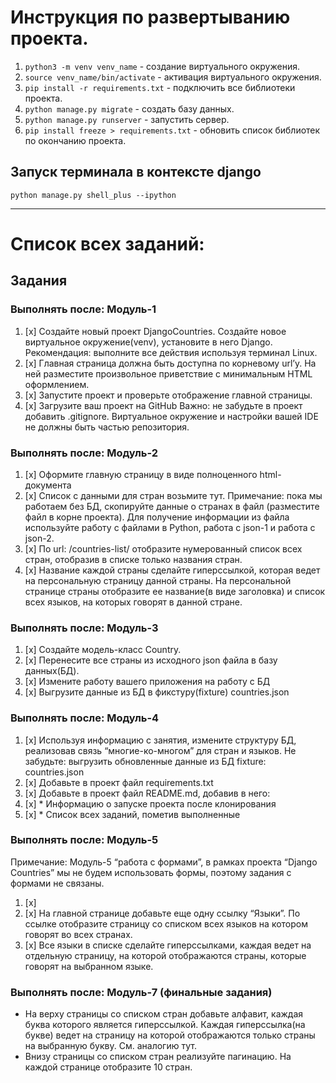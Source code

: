 # Инструкция по развертыванию проекта.

1. `python3 -m venv venv_name` - создание виртуального окружения.
2. `source venv_name/bin/activate` - активация виртуального окружения.
3. `pip install -r requirements.txt` - подключить все библиотеки проекта.
4. `python manage.py migrate` - создать базу данных.
5. `python manage.py runserver` - запустить сервер.
6. `pip install freeze > requirements.txt` - обновить список библиотек по окончанию проекта.

## Запуск терминала в контексте django
`python manage.py shell_plus --ipython`

---

# Список всех заданий:

## Задания
### Выполнять после: Модуль-1
1. [x] Создайте новый проект DjangoCountries. 
Создайте новое виртуальное окружение(venv), установите в него Django.
Рекомендация: выполните все действия используя терминал Linux.
2. [x] Главная страница должна быть доступна по корневому url’у.
На ней разместите произвольное приветствие c минимальным HTML оформлением.
3. [x] Запустите проект и проверьте отображение главной страницы.
4. [x] Загрузите ваш проект на GitHub
Важно: не забудьте в проект добавить .gitignore. Виртуальное окружение и настройки вашей IDE не должны быть частью репозитория.

### Выполнять после: Модуль-2
1. [x] Оформите главную страницу в виде полноценного html-документа
2. [x] Список с данными для стран возьмите тут.
Примечание: пока мы работаем без БД, скопируйте данные о странах в файл (разместите файл в корне проекта).
 Для получение информации из файла используйте работу с файлами в Python, работа с json-1 и работа с json-2.
3. [x] По url: /countries-list/ отобразите нумерованный список всех стран, отобразив в списке только названия стран.
4. [x] Название каждой страны сделайте гиперссылкой, которая ведет на персональную страницу данной страны. 
На персональной странице страны отобразите ее название(в виде заголовка) и список всех языков, на которых говорят в данной стране.

### Выполнять после: Модуль-3
1. [x] Создайте модель-класс Country.
2. [x] Перенесите все страны из исходного json файла в базу данных(БД).
3. [x] Измените работу вашего приложения на работу с БД
4. [x] Выгрузите данные из БД в фикстуру(fixture) countries.json

### Выполнять после: Модуль-4
1. [x] Используя информацию с занятия, измените структуру БД, реализовав связь “многие-ко-многом” для стран и языков.
Не забудьте: выгрузить обновленные данные из БД fixture: countries.json
2. [x] Добавьте в проект файл requirements.txt
3. [x] Добавьте в проект файл README.md, добавив в него:
1. [x] * Информацию о запуске проекта после клонирования
2. [x] * Список всех заданий, пометив выполненные
### Выполнять после: Модуль-5
Примечание: Модуль-5 “работа с формами”, в рамках проекта “Django Countries” мы не будем использовать формы, поэтому задания с формами не связаны.

1. [x] 
2. [x] На главной странице добавьте еще одну ссылку “Языки”. По ссылке отобразите страницу со списком всех языков на котором говорят во всех странах.
3. [x] Все языки в списке сделайте гиперссылками, каждая ведет на отдельную страницу, на которой отображаются страны, которые говорят на выбранном языке.
### Выполнять после: Модуль-7 (финальные задания)
* На верху страницы со списком стран добавьте алфавит, каждая буква которого является гиперссылкой. Каждая гиперссылка(на букве) ведет на страницу на которой отображаются только страны на выбранную букву. См. аналогию тут.
* Внизу страницы со списком стран реализуйте пагинацию. На каждой странице отобразите 10 стран.
